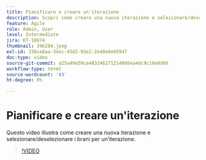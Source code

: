 ```yaml
---
title: Pianificare e creare un'iterazione
description: Scopri come creare una nuova iterazione e selezionare/deselezionare i brani per un’iterazione.
feature: Agile
role: Admin, User
level: Intermediate
jira: KT-10874
thumbnail: 346284.jpeg
exl-id: 338ce8aa-3dec-43d2-92e2-2e48e6e65947
doc-type: video
source-git-commit: a25a49e59ca483246271214886ea4dc9c10e8d66
workflow-type: tm+mt
source-wordcount: '43'
ht-degree: 0%

---
```


# Pianificare e creare un&#39;iterazione

Questo video illustra come creare una nuova iterazione e selezionare/deselezionare i brani per un’iterazione.

>[!VIDEO](https://video.tv.adobe.com/v/346284/?quality=12&learn=on)
